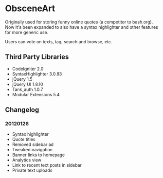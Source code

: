 # ObsceneArt

Originally used for storing funny online quotes (a competitor to bash.org). Now it's been expanded to
also have a syntax highlighter and other features for more generic use.

Users can vote on texts, tag, search and browse, etc.

## Third Party Libraries
* CodeIgniter 2.0
* SyntaxHighlighter 3.0.83
* jQuery 1.5
* jQuery UI 1.8.10
* Tank_auth 1.0.7
* Modular Extensions 5.4

## Changelog

### 20120126
* Syntax highlighter
* Quote titles
* Removed sidebar ad
* Tweaked navigation
* Banner links to homepage
* Analytics view
* Link to recent text posts in sidebar
* Private text uploads